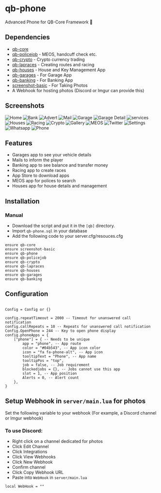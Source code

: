 # qb-phone
Advanced Phone for QB-Core Framework :iphone:

## Dependencies
- [qb-core](https://github.com/qbcore-framework/qb-core)
- [qb-policejob](https://github.com/qbcore-framework/qb-policejob) - MEOS, handcuff check etc. 
- [qb-crypto](https://github.com/qbcore-framework/qb-crypto) - Crypto currency trading 
- [qb-lapraces](https://github.com/qbcore-framework/qb-lapraces) - Creating routes and racing 
- [qb-houses](https://github.com/qbcore-framework/qb-houses) - House and Key Management App
- [qb-garages](https://github.com/qbcore-framework/qb-garages) - For Garage App
- [qb-banking](https://github.com/qbcore-framework/qb-banking) - For Banking App
- [screenshot-basic](https://github.com/citizenfx/screenshot-basic) - For Taking Photos
- A Webhook for hosting photos (Discord or Imgur can provide this)


## Screenshots
![Home](https://cdn.discordapp.com/attachments/921675245360922625/921675439783673897/home.jpg)
![Bank](https://cdn.discordapp.com/attachments/921675245360922625/921675441142644756/bank.jpg)
![Advert](https://cdn.discordapp.com/attachments/921675245360922625/921675440878415872/advert.jpg)
![Mail](https://cdn.discordapp.com/attachments/921675245360922625/921675440278614068/mail.jpg)
![Garage](https://cdn.discordapp.com/attachments/921675245360922625/921675439590760528/garage.jpg)
![Garage Detail](https://cdn.discordapp.com/attachments/921675245360922625/921675441591422986/garage_in.jpg)
![services](https://cdn.discordapp.com/attachments/921675245360922625/921675458670641152/services.jpg)
![Houses](https://cdn.discordapp.com/attachments/921675245360922625/921675440005988362/house.jpg)
![Racing](https://cdn.discordapp.com/attachments/921675245360922625/921675458423173140/race.jpg)
![Crypto](https://cdn.discordapp.com/attachments/921675245360922625/921675457718517820/qbit.jpg)
![Gallery](https://cdn.discordapp.com/attachments/921675245360922625/921675441381736448/gallery.jpg)
![MEOS](https://cdn.discordapp.com/attachments/921675245360922625/921675440488341534/meos.jpg)
![Twitter](https://cdn.discordapp.com/attachments/921675245360922625/921675459270438922/twitter.jpg)
![Settings](https://cdn.discordapp.com/attachments/921675245360922625/921675458905513984/setting.jpg)
![Whatsapp](https://cdn.discordapp.com/attachments/921675245360922625/921675459517906944/whatsapp.jpg)
![Phone](https://cdn.discordapp.com/attachments/921675245360922625/921675440677064745/phone.jpg)

## Features
- Garages app to see your vehicle details
- Mails to inform the player
- Banking app to see balance and transfer money
- Racing app to create races
- App Store to download apps
- MEOS app for polices to search
- Houses app for house details and management

## Installation
### Manual
- Download the script and put it in the `[qb]` directory.
- Import `qb-phone.sql` in your database
- Add the following code to your server.cfg/resouces.cfg
```
ensure qb-core
ensure screenshot-basic
ensure qb-phone
ensure qb-policejob
ensure qb-crypto
ensure qb-lapraces
ensure qb-houses
ensure qb-garages
ensure qb-banking
```

## Configuration
```

Config = Config or {}

config.repeatTimeout = 2000 -- Timeout for unanswered call notification
config.callRepeats = 10 -- Repeats for unanswered call notification
Config.OpenPhone = 244 -- Key to open phone display
config.phoneApps = {
    ["phone"] = { -- Needs to be unique
        app = "phone", -- App route
        color = "#04b543", -- App icon color
        icon = "fa fa-phone-alt", -- App icon
        tooltipText = "Phone", -- App name
        tooltipPos = "top",
        job = false, -- Job requirement
        blockedjobs = {}, -- Jobs cannot use this app
        slot = 1, -- App position
        Alerts = 0, -- Alert count
    },
}
```
## Setup Webhook in `server/main.lua` for photos
Set the following variable to your webhook (For example, a Discord channel or Imgur webhook)
### To use Discord:
- Right click on a channel dedicated for photos
- Click Edit Channel
- Click Integrations
- Click View Webhooks
- Click New Webhook
- Confirm channel
- Click Copy Webhook URL
- Paste into `WebHook` in `server/main.lua`
```
local WebHook = ""
```
